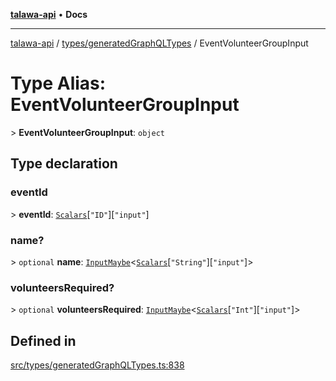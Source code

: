 [**talawa-api**](../../../README.md) • **Docs**

***

[talawa-api](../../../modules.md) / [types/generatedGraphQLTypes](../README.md) / EventVolunteerGroupInput

# Type Alias: EventVolunteerGroupInput

\> **EventVolunteerGroupInput**: `object`

## Type declaration

### eventId

\> **eventId**: [`Scalars`](Scalars.md)\[`"ID"`\]\[`"input"`\]

### name?

\> `optional` **name**: [`InputMaybe`](InputMaybe.md)\<[`Scalars`](Scalars.md)\[`"String"`\]\[`"input"`\]\>

### volunteersRequired?

\> `optional` **volunteersRequired**: [`InputMaybe`](InputMaybe.md)\<[`Scalars`](Scalars.md)\[`"Int"`\]\[`"input"`\]\>

## Defined in

[src/types/generatedGraphQLTypes.ts:838](https://github.com/PalisadoesFoundation/talawa-api/blob/0e711c6a6b57f55ab5776fc9c8edfc5ebc0b3d70/src/types/generatedGraphQLTypes.ts#L838)
